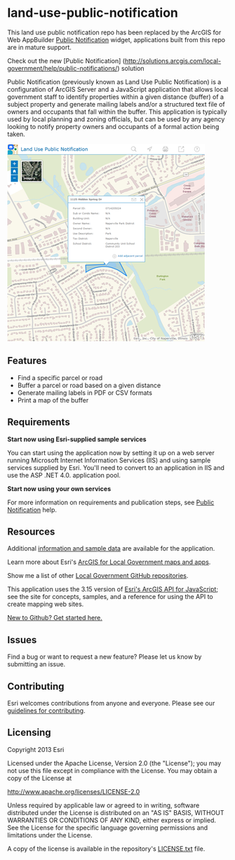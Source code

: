 # land-use-public-notification

This land use public notification repo has been replaced by the ArcGIS for Web AppBuilder [Public Notification](https://doc.arcgis.com/en/web-appbuilder/create-apps/widget-public-notification.htm) widget, applications built from this repo are in mature support.

Check out the new [Public Notification] (http://solutions.arcgis.com/local-government/help/public-notifications/) solution

Public Notification (previously known as Land Use Public Notification) is a configuration of ArcGIS Server and a JavaScript application that allows local government staff to identify properties within a given distance (buffer) of a subject property and generate mailing labels and/or a structured text file of owners and occupants that fall within the buffer. This application is typically used by local planning and zoning officials, but can be used by any agency looking to notify property owners and occupants of a formal action being taken.

[![Image of Public Notification application](land-use-public-notification.png "Public Notification application")](http://links.esri.com/localgovernment/tryit/PublicNotification/)

## Features

* Find a specific parcel or road
* Buffer a parcel or road based on a given distance
* Generate mailing labels in PDF or CSV formats
* Print a map of the buffer

## Requirements

**Start now using Esri-supplied sample services**

You can start using the application now by setting it up on a web server running Microsoft Internet Information Services (IIS) and using sample services supplied by Esri.
You'll need to convert to an application in IIS and use the ASP .NET 4.0. application pool.

**Start now using your own services**

For more information on requirements and publication steps, see [Public Notification](http://links.esri.com/localgovernment/help/PublicNotification) help.

## Resources

Additional [information and sample data](http://links.esri.com/localgovernment/download/publicnotification) are available for the application.

Learn more about Esri's [ArcGIS for Local Government maps and apps](http://solutions.arcgis.com/local-government/).

Show me a list of other [Local Government GitHub repositories](http://esri.github.io/#Local-Government).

This application uses the 3.15 version of [Esri's ArcGIS API for JavaScript](http://help.arcgis.com/en/webapi/javascript/arcgis/); see the site for concepts, samples, and a reference for using the API to create mapping web sites.

[New to Github? Get started here.](http://htmlpreview.github.com/?https://github.com/Esri/esri.github.com/blob/master/help/esri-getting-to-know-github.html)

## Issues

Find a bug or want to request a new feature?  Please let us know by submitting an issue.

## Contributing

Esri welcomes contributions from anyone and everyone.
Please see our [guidelines for contributing](https://github.com/esri/contributing).

## Licensing

Copyright 2013 Esri

Licensed under the Apache License, Version 2.0 (the "License");
you may not use this file except in compliance with the License.
You may obtain a copy of the License at

   http://www.apache.org/licenses/LICENSE-2.0

Unless required by applicable law or agreed to in writing, software
distributed under the License is distributed on an "AS IS" BASIS,
WITHOUT WARRANTIES OR CONDITIONS OF ANY KIND, either express or implied.
See the License for the specific language governing permissions and
limitations under the License.

A copy of the license is available in the repository's
[LICENSE.txt](LICENSE.txt) file.
